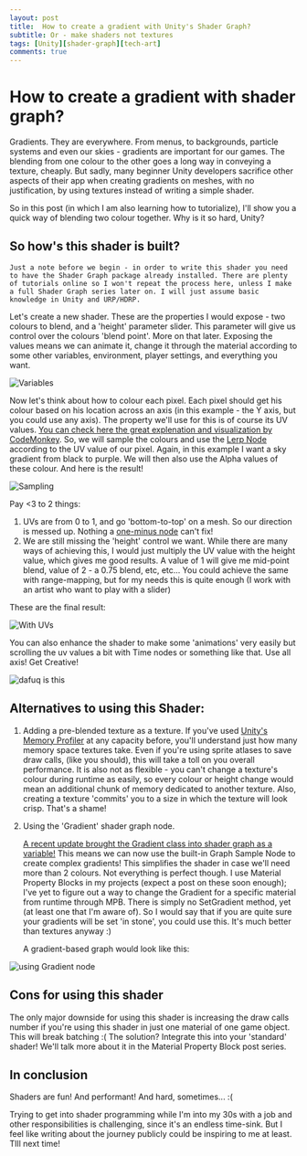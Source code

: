 ```yaml
---
layout: post
title:  How to create a gradient with Unity's Shader Graph?
subtitle: Or - make shaders not textures
tags: [Unity][shader-graph][tech-art]
comments: true
---
```


# How to create a gradient with shader graph?

Gradients. They are everywhere. From menus, to backgrounds, particle systems and even our skies - gradients are important for our games. The blending from one colour to the other goes a long way in conveying a texture, cheaply. But sadly, many beginner Unity developers sacrifice other aspects of their app when creating gradients on meshes, with no justification, by using textures instead of writing a simple shader.

So in this post (in which I am also learning how to tutorialize), I'll show you a quick way of blending two colour together. Why is it so hard, Unity?

## So how's this shader is built?
	Just a note before we begin - in order to write this shader you need to have the Shader Graph package already installed. There are plenty of tutorials online so I won't repeat the process here, unless I make a full Shader Graph series later on. I will just assume basic knowledge in Unity and URP/HDRP.

Let's create a new shader. These are the properties I would expose - two colours to blend, and a 'height' parameter slider. This parameter will give us control over the colours 'blend point'. More on that later. Exposing the values means we can animate it, change it through the material according to some other variables, environment, player settings, and everything you want.

![Variables](/img/posts/Gradient-1.png)

Now let's think about how to colour each pixel. Each pixel should get his colour based on his location across an axis (in this example - the Y axis, but you could use any axis). The property we'll use for this is of course its UV values. [You can check here the great explenation and visualization by CodeMonkey](https://www.youtube.com/watch?v=FGL6SffDeVU).
So, we will sample the colours and use the [Lerp Node](https://docs.unity3d.com/Packages/com.unity.shadergraph@6.9/manual/Lerp-Node.html) according to the UV value of our pixel. Again, in this example I want a sky gradient from black to purple. We will then also use the Alpha values of these colour. And here is the result!

![Sampling](/img/posts/Gradient-2.png)

Pay <3 to 2 things:
1. UVs are from 0 to 1, and go 'bottom-to-top' on a mesh. So our direction is messed up. Nothing a [one-minus node](https://docs.unity3d.com/Packages/com.unity.shadergraph@6.9/manual/One-Minus-Node.html) can't fix!
2. We are still missing the 'height' control we want. While there are many ways of achieving this, I would just multiply the UV value with the height value, which gives me good results. A value of 1 will give me mid-point blend, value of 2 - a 0.75 blend, etc, etc... You could achieve the same with range-mapping, but for my needs this is quite enough (I work with an artist who want to play with a slider)

These are the final result:

![With UVs](/img/posts/Gradient-3.png)

You can also enhance the shader to make some 'animations' very easily but scrolling the uv values a bit with Time nodes or something like that. Use all axis! Get Creative!

![dafuq is this](/img/posts/Gradient-4.gif)

## Alternatives to using this Shader:
1. Adding a pre-blended texture as a texture.
	If you've used [Unity's Memory Profiler](https://docs.unity3d.com/Packages/com.unity.memoryprofiler@0.2/manual/index.html) at any capacity before, you'll understand just how many memory space textures take. Even if you're using sprite atlases to save draw calls, (like you should), this will take a toll on you overall performance. It is also not as flexible - you can't change a texture's colour during runtime as easily, so every colour or height change would mean an additional chunk of memory dedicated to another texture. Also, creating a texture 'commits' you to a size in which the texture will look crisp. That's a shame!

2. Using the 'Gradient' shader graph node.

	[A recent update brought the Gradient class into shader graph as a variable!](https://docs.unity3d.com/Packages/com.unity.shadergraph@6.9/manual/Gradient-Node.html) This means we can now use the built-in Graph Sample Node to create complex gradients! This simplifies the shader in case we'll need more than 2 colours.
	Not everything is perfect though. I use Material Property Blocks in my projects (expect a post on these soon enough); I've yet to figure out a way to change the Gradient for a specific material from runtime through MPB. There is simply no SetGradient method, yet (at least one that I'm aware of). So I would say that if you are quite sure your gradients will be set 'in stone', you could use this. It's much better than textures anyway :)

	A gradient-based graph would look like this:

  ![using Gradient node](/img/posts/Gradient-5.png)


## Cons for using this shader
The only major downside for using this shader is increasing the draw calls number if you're using this shader in just one material of one game object. This will break batching :(
The solution? Integrate this into your 'standard' shader! We'll talk more about it in the Material Property Block post series.

## In conclusion
Shaders are fun! And performant! And hard, sometimes... :(

Trying to get into shader programming while I'm into my 30s with a job and other responsibilities is challenging, since it's an endless time-sink. But I feel like writing about the journey publicly could be inspiring to me at least. TIll next time!
